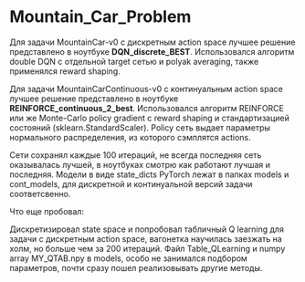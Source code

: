 # Mountain_Car_Problem

Для задачи MountainCar-v0 с дискретным action space лучшее решение представлено в ноутбуке **DQN_discrete_BEST**. Использовался алгоритм double DQN с отдельной target сетью и polyak averaging, также применялся reward shaping.

Для задачи MountainCarContinuous-v0 с континуальным action space лучшее решение представлено в ноутбуке **REINFORCE_continuous_2_best**. Использовался алгоритм REINFORCE или же Monte-Carlo policy gradient с reward shaping и стандартизацией состояний (sklearn.StandardScaler). Policy сеть выдает параметры нормального распределения, из которого сэмплятся actions. 

Сети сохранял каждые 100 итераций, не всегда последняя сеть оказывалась лучшей, в ноутбуках смотрю как работают лучшая и последняя. Модели в виде state_dicts PyTorch лежат в папках models и cont_models, для дискретной и континуальной версий задачи соответсвенно.

Что еще пробовал:

Дискретизировал state space и попробовал табличный Q learning для задачи с дискретным action space, вагонетка научилась заезжать на холм, но больше чем за 200 итераций. Файл Table_QLearning и numpy array MY_QTAB.npy в models, особо не занимался подбором параметров, почти сразу пошел реализовывать другие методы.
